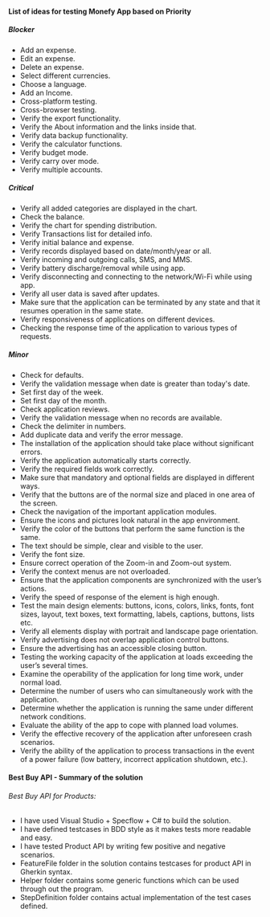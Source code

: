 #### List of ideas for testing Monefy App based on Priority

##### Blocker
- Add an expense.
- Edit an expense.
- Delete an expense.
- Select different currencies.
- Choose a language.
- Add an Income.
- Cross-platform testing.
- Cross-browser testing.
- Verify the export functionality.
- Verify the About information and the links inside that.
- Verify data backup functionality.
- Verify the calculator functions.
- Verify budget mode.
- Verify carry over mode.
- Verify multiple accounts.

##### Critical
- Verify all added categories are displayed in the chart.
- Check the balance.
- Verify the chart for spending distribution.
- Verify Transactions list for detailed info.
- Verify initial balance and expense.
- Verify records displayed based on date/month/year or all.
- Verify incoming and outgoing calls, SMS, and MMS.
- Verify battery discharge/removal while using app.
- Verify disconnecting and connecting to the network/Wi-Fi while using app.
- Verify all user data is saved after updates.
- Make sure that the application can be terminated by any state and that it resumes operation in the same state.
- Verify responsiveness of applications on different devices.
- Checking the response time of the application to various types of requests.

##### Minor
- Check for defaults.
- Verify the validation message when date is greater than today's date.
- Set first day of the week.
- Set first day of the month.
- Check application reviews.
- Verify the validation message when no records are available.
- Check the delimiter in numbers.
- Add duplicate data and verify the error message.
- The installation of the application should take place without significant errors.
- Verify the application automatically starts correctly.
- Verify the required fields work correctly.
- Make sure that mandatory and optional fields are displayed in different ways.
- Verify that the buttons are of the normal size and placed in one area of the screen.
- Check the navigation of the important application modules.
- Ensure the icons and pictures look natural in the app environment.
- Verify the color of the buttons that perform the same function is the same.
- The text should be simple, clear and visible to the user. 
- Verify the font size.
- Ensure correct operation of the Zoom-in and Zoom-out system.
- Verify the context menus are not overloaded.
- Ensure that the application components are synchronized with the user’s actions.
- Verify the speed of response of the element is high enough.
- Test the main design elements: buttons, icons, colors, links, fonts, font sizes, layout, text boxes, text formatting, labels, captions, buttons, lists etc.
- Verify all elements display with portrait and landscape page orientation.
- Verify advertising does not overlap application control buttons.
- Ensure the advertising has an accessible closing button.
- Testing the working capacity of the application at loads exceeding the user’s several times.
- Examine the operability of the application for long time work, under normal load.
- Determine the number of users who can simultaneously work with the application. 
- Determine whether the application is running the same under different network conditions.
- Evaluate the ability of the app to cope with planned load volumes.
- Verify the effective recovery of the application after unforeseen crash scenarios.
- Verify the ability of the application to process transactions in the event of a power failure (low battery, incorrect application shutdown, etc.).

#### Best Buy API - Summary of the solution
###### Best Buy API for Products:
- I have used Visual Studio + Specflow + C# to build the solution.
- I have defined testcases in BDD style as it makes tests more readable and easy.
- I have tested Product API by writing few positive and negative scenarios.
- FeatureFile folder in the solution contains testcases for product API in Gherkin syntax.
- Helper folder contains some generic functions which can be used through out the 
program.
- StepDefinition folder contains actual implementation of the test cases defined.



